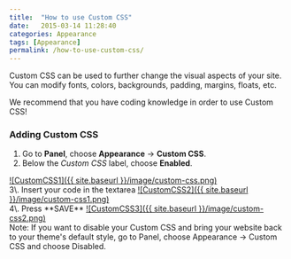 ```yaml
---
title:  "How to use Custom CSS"
date:   2015-03-14 11:28:40
categories: Appearance
tags: [Appearance]
permalink: /how-to-use-custom-css/
---
```

Custom CSS can be used to further change the visual aspects of your site. You can modify fonts, colors, backgrounds, padding, margins, floats, etc. 

We recommend that you have coding knowledge in order to use Custom CSS! 

### Adding Custom CSS

1. Go to **Panel**, choose **Appearance** -> **Custom CSS**. 
2. Below the _Custom CSS_ label, choose **Enabled**. 

<a href="{{ site.baseurl }}/images/custom-css.png" class="thumbnail gallery-item" data-gallery>
![CustomCSS1]({{ site.baseurl }}/image/custom-css.png) 
</a>

<br>
3\. Insert your code in the textarea 

<a href="{{ site.baseurl }}/images/custom-css1.png" class="thumbnail gallery-item" data-gallery>
![CustomCSS2]({{ site.baseurl }}/image/custom-css1.png) 
</a>

<br>
4\. Press **SAVE** 

<a href="{{ site.baseurl }}/images/custom-css2.png" class="thumbnail gallery-item" data-gallery>
![CustomCSS3]({{ site.baseurl }}/image/custom-css2.png) 
</a>

<br>
Note: If you want to disable your Custom CSS and bring your website back to your theme's default style, go to Panel, choose Appearance -> Custom CSS and choose Disabled.

